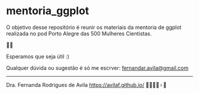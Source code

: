 # mentoria_ggplot


O objetivo desse repositório é reunir os materiais da mentoria de ggplot realizada no pod Porto Alegre das 500 Mulheres Cientistas.

:cherry_blossom::microscope:

Esperamos que seja útil :)



Qualquer dúvida ou sugestão é só me escrver: fernandar.avila@gmail.com

___
Dra. Fernanda Rodrigues de Avila
https://avilaf.github.io/
🫱🏻‍🫲🏾♀️🔬
